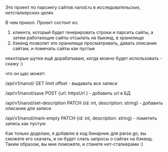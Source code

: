 Это проект по парсингу сайтов narod.ru в исследовательских, нетсталкерских целях

В чем прикол. Проект состоит из:
1) клиента, который будет генерировать строки и парсить сайты, а затем работающие сайты отсылать на быкэнд, в хранилище
2) бэкенд позволит это хранилище просматривать, давать описание сайтам, и помечать сайты как пустые

некоторые шутки ещё дорабатываю, когда можно будет использовать - скажу :)

что он щас может:

/api/v1/narod/ GET limit offset - выдавать все записи

/api/v1/narod/save POST {url: httpsUrl } - добавить url в БД

/api/v1/narod/set-description PATCH {id: int, description: string} - добавить описание для записи

/api/v1/narod/mark-empty PATCH {id: int, description: string} - пометить запись как пустую


Как только доделаю, я добавлю в код бинарник для parse.go, вы сможете его скачать, и он будет слать запросы о сайтах на бэкенд. Таким образом, вы мне поможете, и станете нет-сталкерами :)
